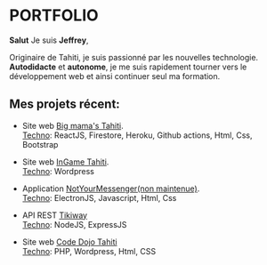 # PORTFOLIO

<b>Salut</b> Je suis <b>Jeffrey</b>, <br>

Originaire de Tahiti, je suis passionné par les nouvelles technologie. <br>
<b>Autodidacte</b> et <b>autonome</b>, je me suis rapidement tourner vers le <br>
développement web et ainsi continuer seul ma formation.

## Mes projets récent:

- Site web <a href="https://bigmamastahiti.com">Big mama's Tahiti</a>.<br>
    <u>Techno</u>: ReactJS, Firestore, Heroku, Github actions, Html, Css, Bootstrap


- Site web <a href="https://ingame-tahiti.com">InGame Tahiti</a>. <br>
    <u>Techno</u>: Wordpress


- Application <a href="">NotYourMessenger(non maintenue)</a>.<br>
    <u>Techno</u>: ElectronJS, Javascript, Html, Css


- API REST <a href="tikiclient.herokuapp.com/api">Tikiway</a><br>
    <u>Techno</u>: NodeJS, ExpressJS


- Site web <a href="https://codedojo-tahiti.com"> Code Dojo Tahiti </a> <br>
    <u>Techno</u>: PHP, Wordpress, Html, CSS
